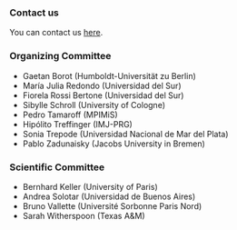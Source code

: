 ### Contact us

You can contact us [here](grephs.crossroads@gmail.com). 

### Organizing Committee

- Gaetan Borot (Humboldt-Universität zu Berlin)
- María Julia Redondo (Universidad del Sur)
- Fiorela Rossi Bertone (Universidad del Sur)
- Sibylle Schroll (University of Cologne)
- Pedro Tamaroff (MPIMiS)
- Hipólito Treffinger (IMJ-PRG)
- Sonia Trepode (Universidad Nacional de Mar del Plata)
- Pablo Zadunaisky (Jacobs University in Bremen)

### Scientific Committee

- Bernhard Keller (University of Paris)
- Andrea Solotar (Universidad de Buenos Aires)
- Bruno Vallette (Université  Sorbonne Paris Nord)
- Sarah Witherspoon (Texas A&M)
